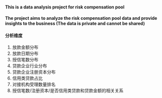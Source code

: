 



#### This is a data analysis project for risk compensation pool

#### The project aims to analyze the risk compensation pool data and provide insights to the business (The data is private and cannot be shared)



#### 分析维度


1. 放款金额分布   
2. 放款日期分布   
3. 授信笔数分布
4. 贷款企业行业分布   
5. 贷款企业注册资本分布
6. 信用类贷款占比
7. 对接机构受理数量排名    
8. 授信笔数/注册资本/是否信用类贷款和贷款金额的相关关系


